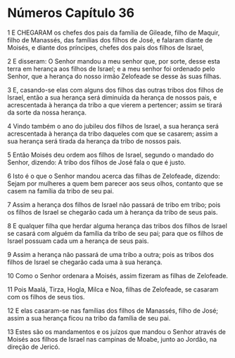 # Números Capítulo 36

1	E CHEGARAM os chefes dos pais da família de Gileade, filho de Maquir, filho de Manassés, das famílias dos filhos de José, e falaram diante de Moisés, e diante dos príncipes, chefes dos pais dos filhos de Israel,

2	E disseram: O Senhor mandou a meu senhor que, por sorte, desse esta terra em herança aos filhos de Israel; e a meu senhor foi ordenado pelo Senhor, que a herança do nosso irmão Zelofeade se desse às suas filhas.

3	E, casando-se elas com alguns dos filhos das outras tribos dos filhos de Israel, então a sua herança será diminuída da herança de nossos pais, e acrescentada à herança da tribo a que vierem a pertencer; assim se tirará da sorte da nossa herança.

4	Vindo também o ano do jubileu dos filhos de Israel, a sua herança será acrescentada à herança da tribo daqueles com que se casarem; assim a sua herança será tirada da herança da tribo de nossos pais.

5	Então Moisés deu ordem aos filhos de Israel, segundo o mandado do Senhor, dizendo: A tribo dos filhos de José fala o que é justo.

6	Isto é o que o Senhor mandou acerca das filhas de Zelofeade, dizendo: Sejam por mulheres a quem bem parecer aos seus olhos, contanto que se casem na família da tribo de seu pai.

7	Assim a herança dos filhos de Israel não passará de tribo em tribo; pois os filhos de Israel se chegarão cada um à herança da tribo de seus pais.

8	E qualquer filha que herdar alguma herança das tribos dos filhos de Israel se casará com alguém da família da tribo de seu pai; para que os filhos de Israel possuam cada um a herança de seus pais.

9	Assim a herança não passará de uma tribo a outra; pois as tribos dos filhos de Israel se chegarão cada uma à sua herança.

10	Como o Senhor ordenara a Moisés, assim fizeram as filhas de Zelofeade.

11	Pois Maalá, Tirza, Hogla, Milca e Noa, filhas de Zelofeade, se casaram com os filhos de seus tios.

12	E elas casaram-se nas famílias dos filhos de Manassés, filho de José; assim a sua herança ficou na tribo da família de seu pai.

13	Estes são os mandamentos e os juízos que mandou o Senhor através de Moisés aos filhos de Israel nas campinas de Moabe, junto ao Jordão, na direção de Jericó.

